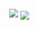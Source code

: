 <img src="https://github-readme-stats.vercel.app/api/wakatime?username=willianrod"/> <img align="center" src="https://github-readme-stats.vercel.app/api/pin/?username=anuraghazra&repo=github-readme-stats" />
